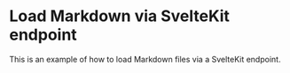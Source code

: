 # Load Markdown via SvelteKit endpoint

This is an example of how to load Markdown files via a SvelteKit endpoint.
